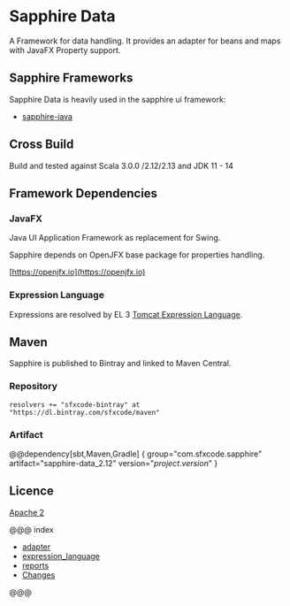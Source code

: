 # Sapphire Data

A Framework for data handling. It provides an adapter for beans and maps with JavaFX Property support.

## Sapphire Frameworks
Sapphire Data is heavily used in the sapphire ui framework:

* [sapphire-java](https://sfxcode.github.io/sapphire-java/)


## Cross Build

Build and tested against Scala 3.0.0 /2.12/2.13 and JDK 11 - 14

## Framework Dependencies


### JavaFX

Java UI Application Framework as replacement for Swing.

Sapphire depends on OpenJFX base package for properties handling.

[https://openjfx.io](https://openjfx.io)

### Expression Language

Expressions are resolved by EL 3 [Tomcat Expression Language](https://tomcat.apache.org/tomcat-8.0-doc/elapi/index.html).

## Maven

Sapphire is published to Bintray and linked to Maven Central.

### Repository

```
resolvers += "sfxcode-bintray" at "https://dl.bintray.com/sfxcode/maven"

```

### Artifact

@@dependency[sbt,Maven,Gradle] {
  group="com.sfxcode.sapphire"
  artifact="sapphire-data_2.12"
  version="$project.version$"
}

## Licence

[Apache 2](https://github.com/sfxcode/sapphire-data/blob/master/LICENSE)

@@@ index

 - [adapter](adapter.md)
 - [expression_language](expression_language.md)
 - [reports](report/index.md)
 - [Changes ](changes.md)

@@@
